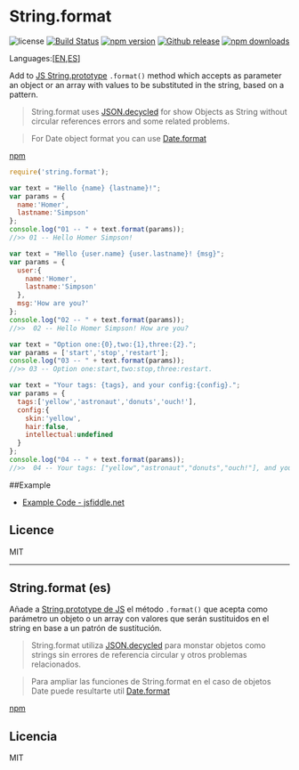 # String.format
![license](https://img.shields.io/badge/license-MIT-blue.svg ) [![Build Status](https://img.shields.io/travis/bifuer/String.format/master.svg)](https://travis-ci.org/bifuer/String.format) [![npm version](https://img.shields.io/npm/v/string.format.svg)](https://www.npmjs.com/package/string.format) [![Github release](https://img.shields.io/github/release/bifuer/String.format.svg)](https://github.com/bifuer/String.format) [![npm downloads](https://img.shields.io/npm/dm/string.format.svg)](https://www.npmjs.com/package/string.format)

Languages:[[EN](#),[ES](#stringformat-es)]

Add to [JS String.prototype](https://developer.mozilla.org/en-US/docs/Web/JavaScript/Reference/Global_Objects/String) `.format()` method which accepts as parameter an object or an array with values to be substituted in the string, based on a pattern.

> String.format uses [JSON.decycled](https://github.com/bifuer/JSON.decycled) for show Objects as String without circular references errors and some related problems.

> For Date object format you can use [Date.format](https://github.com/bifuer/Date.format)

[npm](https://www.npmjs.com/package/string.format)

```javascript
require('string.format');
```

```javascript
var text = "Hello {name} {lastname}!";
var params = {
  name:'Homer',
  lastname:'Simpson'
};
console.log("01 -- " + text.format(params));
//>> 01 -- Hello Homer Simpson!
```

```javascript
var text = "Hello {user.name} {user.lastname}! {msg}";
var params = {
  user:{
    name:'Homer',
    lastname:'Simpson'
  },
  msg:'How are you?'
};
console.log("02 -- " + text.format(params));
//>>  02 -- Hello Homer Simpson! How are you?
```

```javascript
var text = "Option one:{0},two:{1},three:{2}.";
var params = ['start','stop','restart'];
console.log("03 -- " + text.format(params));
//>> 03 -- Option one:start,two:stop,three:restart.
```

```javascript
var text = "Your tags: {tags}, and your config:{config}.";
var params = {
  tags:['yellow','astronaut','donuts','ouch!'],
  config:{
    skin:'yellow',
    hair:false,
    intellectual:undefined
  }
};
console.log("04 -- " + text.format(params));
//>>  04 -- Your tags: ["yellow","astronaut","donuts","ouch!"], and your config:{"skin":"yellow","hair":false}.
```

##Example
+ [Example Code - jsfiddle.net](http://jsfiddle.net/lilxelo/4drosf9p/)

## Licence
MIT

---

## String.format (es)

Añade a [String.prototype de JS](https://developer.mozilla.org/en-US/docs/Web/JavaScript/Reference/Global_Objects/String) el método `.format()` que acepta como parámetro un objeto o un array con valores que serán sustituidos en el string en base a un patrón de sustitución.

> String.format utiliza [JSON.decycled](https://github.com/bifuer/JSON.decycled) para monstar objetos como strings sin errores de referencia circular y otros problemas relacionados.

> Para ampliar las funciones de String.format en el caso de objetos Date puede resultarte util [Date.format](https://github.com/bifuer/Date.format)

[npm](https://www.npmjs.com/package/string.format)

## Licencia
MIT
